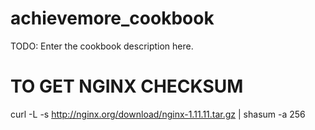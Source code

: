 # achievemore_cookbook

TODO: Enter the cookbook description here.


# TO GET NGINX CHECKSUM
curl -L -s http://nginx.org/download/nginx-1.11.11.tar.gz | shasum -a 256
